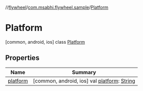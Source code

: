 //[flywheel](../../../index.md)/[com.msabhi.flywheel.sample](../index.md)/[Platform](index.md)



# Platform  
 [common, android, ios] class [Platform](index.md)   


## Properties  
  
|  Name |  Summary | 
|---|---|
| <a name="com.msabhi.flywheel.sample/Platform/platform/#/PointingToDeclaration/"></a>[platform](platform.md)| <a name="com.msabhi.flywheel.sample/Platform/platform/#/PointingToDeclaration/"></a> [common, android, ios] val [platform](platform.md): [String](https://kotlinlang.org/api/latest/jvm/stdlib/kotlin/-string/index.html)   <br>|


